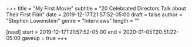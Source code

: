 +++
title = "My First Movie"
subtitle = "20 Celebrated Directors Talk about Their First Film"
date = 2019-12-17T21:57:52-05:00
draft = false
author = "Stephen Lowenstein"
genre = "Interviews"
length = ""

[read]
  start = 2019-12-17T21:57:52-05:00
  end = 2020-01-05T20:51:22-05:00
  gaveup = true
+++

